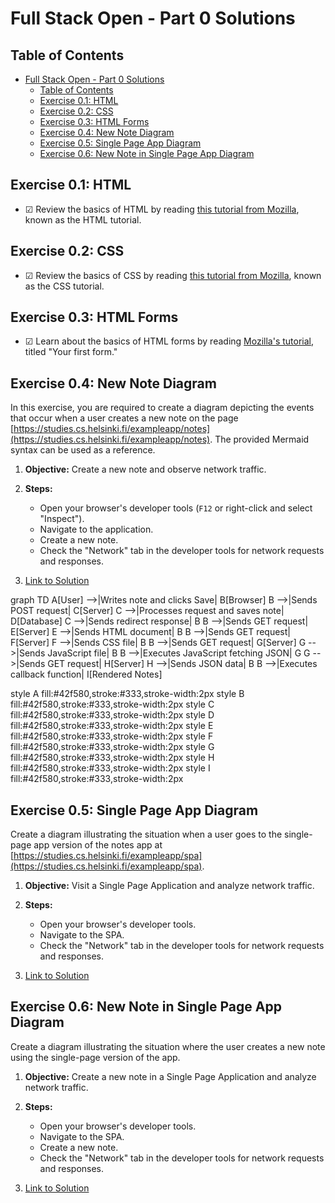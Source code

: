 # Full Stack Open - Part 0 Solutions

## Table of Contents
- [Full Stack Open - Part 0 Solutions](#full-stack-open---part-0-solutions)
  - [Table of Contents](#table-of-contents)
  - [Exercise 0.1: HTML](#exercise-01-html)
  - [Exercise 0.2: CSS](#exercise-02-css)
  - [Exercise 0.3: HTML Forms](#exercise-03-html-forms)
  - [Exercise 0.4: New Note Diagram](#exercise-04-new-note-diagram)
  - [Exercise 0.5: Single Page App Diagram](#exercise-05-single-page-app-diagram)
  - [Exercise 0.6: New Note in Single Page App Diagram](#exercise-06-new-note-in-single-page-app-diagram)

## Exercise 0.1: HTML
- &#9745; Review the basics of HTML by reading [this tutorial from Mozilla](https://developer.mozilla.org/en-US/docs/Web/HTML/Guide), known as the HTML tutorial.

## Exercise 0.2: CSS
- &#9745; Review the basics of CSS by reading [this tutorial from Mozilla](https://developer.mozilla.org/en-US/docs/Web/CSS/Guide), known as the CSS tutorial.

## Exercise 0.3: HTML Forms
- &#9745; Learn about the basics of HTML forms by reading [Mozilla's tutorial](https://developer.mozilla.org/en-US/docs/Learn/Forms/Your_first_form), titled "Your first form."


## Exercise 0.4: New Note Diagram
In this exercise, you are required to create a diagram depicting the events that occur when a user creates a new note on the page [https://studies.cs.helsinki.fi/exampleapp/notes](https://studies.cs.helsinki.fi/exampleapp/notes). The provided Mermaid syntax can be used as a reference.

1. **Objective:** Create a new note and observe network traffic.

2. **Steps:**
   - Open your browser's developer tools (`F12` or right-click and select "Inspect").
   - Navigate to the application.
   - Create a new note.
   - Check the "Network" tab in the developer tools for network requests and responses.

3. [Link to Solution](#) <!-- Replace # with the actual link to the solution -->

graph TD
  A[User] -->|Writes note and clicks Save| B[Browser]
  B -->|Sends POST request| C[Server]
  C -->|Processes request and saves note| D[Database]
  C -->|Sends redirect response| B
  B -->|Sends GET request| E[Server]
  E -->|Sends HTML document| B
  B -->|Sends GET request| F[Server]
  F -->|Sends CSS file| B
  B -->|Sends GET request| G[Server]
  G -->|Sends JavaScript file| B
  B -->|Executes JavaScript fetching JSON| G
  G -->|Sends GET request| H[Server]
  H -->|Sends JSON data| B
  B -->|Executes callback function| I[Rendered Notes]

  style A fill:#42f580,stroke:#333,stroke-width:2px
  style B fill:#42f580,stroke:#333,stroke-width:2px
  style C fill:#42f580,stroke:#333,stroke-width:2px
  style D fill:#42f580,stroke:#333,stroke-width:2px
  style E fill:#42f580,stroke:#333,stroke-width:2px
  style F fill:#42f580,stroke:#333,stroke-width:2px
  style G fill:#42f580,stroke:#333,stroke-width:2px
  style H fill:#42f580,stroke:#333,stroke-width:2px
  style I fill:#42f580,stroke:#333,stroke-width:2px


## Exercise 0.5: Single Page App Diagram
Create a diagram illustrating the situation when a user goes to the single-page app version of the notes app at [https://studies.cs.helsinki.fi/exampleapp/spa](https://studies.cs.helsinki.fi/exampleapp/spa).

1. **Objective:** Visit a Single Page Application and analyze network traffic.

2. **Steps:**
   - Open your browser's developer tools.
   - Navigate to the SPA.
   - Check the "Network" tab in the developer tools for network requests and responses.

3. [Link to Solution](#) <!-- Replace # with the actual link to the solution -->

## Exercise 0.6: New Note in Single Page App Diagram
Create a diagram illustrating the situation where the user creates a new note using the single-page version of the app.

1. **Objective:** Create a new note in a Single Page Application and analyze network traffic.

2. **Steps:**
   - Open your browser's developer tools.
   - Navigate to the SPA.
   - Create a new note.
   - Check the "Network" tab in the developer tools for network requests and responses.

3. [Link to Solution](#) <!-- Replace # with the actual link to the solution -->
